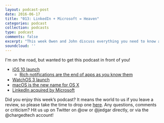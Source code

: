 ```yaml
---
layout: podcast-post
date: 2016-06-17
title: "013: LinkedIn + Microsoft = Heaven"
categories: podcast
collection: podcasts
type: podcast
comments: false
excerpt: "This week Owen and John discuss everything you need to know about Apple's Worldwide Developer Conference, iOS 10, WatchOS and MacOS as well as Microsoft's massive $26.2 billion acquisition of LinkedIn, and a bunch of other great stuff."
soundcloud: ''
---
```

I'm on the road, but wanted to get this podcast in front of you! 
<ul>
 	<li><a href="http://www.apple.com/ios/ios10-preview/">iOS 10 launch</a>
<ul>
 	<li><a href="https://medium.com/charged-tech/ios-10-the-beginning-of-the-end-for-apps-as-you-know-them-1d92b1a9f679">Rich notifications are the end of apps as you know them</a></li>
</ul>
</li>
 	<li><a href="http://www.apple.com/watchos-preview/">WatchOS 3 launch</a></li>
 	<li><a href="http://www.apple.com/macos/sierra-preview/">macOS is the new name for OS X</a></li>
 	<li><a href="http://news.microsoft.com/2016/06/13/microsoft-to-acquire-linkedin/">LinkedIn acquired by Microsoft</a></li>
</ul>
Did you enjoy this week’s podcast? It means the world to us if you leave a review, so please take the time to drop one <a href="https://itunes.apple.com/nz/podcast/charged-tech-podcast/id1090693983">here</a>. Any questions, comments or criticism? Hit us up on Twitter on @ow or @jedgar directly, or via the @chargedtech account!